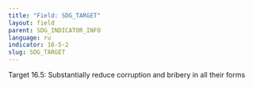 ```yaml
---
title: "Field: SDG_TARGET"
layout: field
parent: SDG_INDICATOR_INFO
language: ru
indicator: 16-5-2
slug: SDG_TARGET
---
```

Target 16.5: Substantially reduce corruption and bribery in all their forms